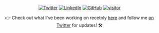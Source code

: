 <p align="center">
	<a href="https://twitter.com/BodunHu"><img src="https://img.shields.io/badge/-@BodunHu-1ca0f1?style=flat-square&labelColor=1ca0f1&logo=twitter&logoColor=white&link=https://twitter.com/BodunHu)" alt="Twitter"></a>
	<a href="https://www.linkedin.com/in/bodun-hu-19602b88/"><img src="https://img.shields.io/badge/-bodunhu-blue?style=flat-square&logo=Linkedin&logoColor=white&link=https://www.linkedin.com/in/tanejasaksham/" alt="LinkedIn"></a>
	<a href="https://github.com/BDHU"><img src="https://img.shields.io/github/followers/BDHU?label=follow&style=social" alt="GitHub"></a>
	<a href="https://github.com/BDHU"><img src="https://visitor-badge.glitch.me/badge?page_id=BDHU.visitor-badge" alt="visitor"></a>
</p>

<p align="center">👉 Check out what I've been working on recetnly
	<a href="https://www.bodunhu.com/blog/">here</a> and follow me <a href="https://twitter.com/BodunHu">on Twitter</a> for updates! 🛠️ 
</p>
